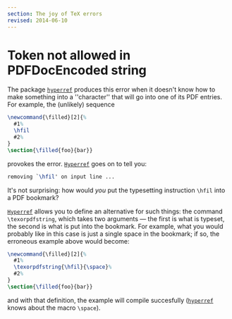 ```yaml
---
section: The joy of TeX errors
revised: 2014-06-10
---
```

# Token not allowed in PDFDocEncoded string

The package [`hyperref`](https://ctan.org/pkg/hyperref) produces this error when it doesn't
know how to make something into a ''character'' that will go into one
of its PDF entries.  For example, the (unlikely) sequence
<!-- {% raw %} -->
```latex
\newcommand{\filled}[2]{%
  #1%
  \hfil
  #2%
}
\section{\filled{foo}{bar}}
```
<!-- {% endraw %} -->
provokes the error.  [`Hyperref`](https://ctan.org/pkg/Hyperref) goes on to tell you:
```latex
removing `\hfil' on input line ...
```
It's not surprising: how would _you_ put the
typesetting instruction `\hfil` into a PDF bookmark?

[`Hyperref`](https://ctan.org/pkg/Hyperref) allows you to define an alternative for such
things: the command `\texorpdfstring`, which takes two
arguments&nbsp;&mdash; the first is what is typeset, the second is what is put
into the bookmark.  For example, what you would probably like in this
case is just a single space in the bookmark; if so, the erroneous
example above would become:
<!-- {% raw %} -->
```latex
\newcommand{\filled}[2]{%
  #1%
  \texorpdfstring{\hfil}{\space}%
  #2%
}
\section{\filled{foo}{bar}}
```
<!-- {% endraw %} -->
and with that definition, the example will compile succesfully
([`hyperref`](https://ctan.org/pkg/hyperref) knows about the macro `\space`).

